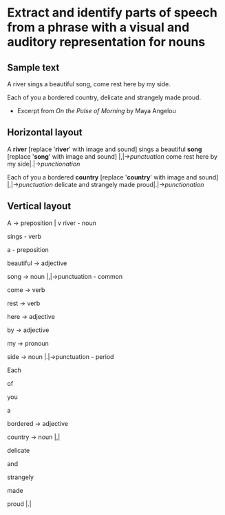 # Extract and identify parts of speech from a phrase with a visual and auditory representation for nouns

## Sample text

A river sings a beautiful song, come rest here by my side.

Each of you a bordered country, delicate and strangely made proud.

- Excerpt from *On the Pulse of Morning* by Maya Angelou

## Horizontal layout

A **river** [replace '**river**' with image and sound] sings a beautiful **song** [replace '**song**' with image and sound] |,|->*punctuation* come rest here by my side|.|->*punctionation*

Each of you a bordered **country** [replace '**country**' with image and sound] |,|->*punctuation* delicate and strangely made proud|.|->*punctionation*


## Vertical layout

A -> preposition
|
v
river - noun

sings - verb

a - preposition

beautiful -> adjective

song -> noun |,|->punctuation - common

come -> verb

rest -> verb

here -> adjective

by -> adjective

my -> pronoun

side -> noun |.|->punctuation - period


Each

of 

you 

a 

bordered -> adjective

country -> noun |,| 

delicate 

and 

strangely 

made 

proud |.|
